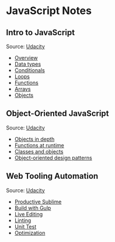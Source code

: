 # JavaScript Notes

## Intro to JavaScript
Source: [Udacity](https://www.udacity.com/course/intro-to-javascript--ud803)
* [Overview](intro-to-javascript/01-javascript.md)
* [Data types](intro-to-javascript/02-data-types.md)
* [Conditionals](intro-to-javascript/03-conditionals.md)
* [Loops](intro-to-javascript/04-loops.md)
* [Functions](intro-to-javascript/05-functions.md)
* [Arrays](intro-to-javascript/06-arrays.md)
* [Objects](intro-to-javascript/07-objects.md)

## Object-Oriented JavaScript
Source: [Udacity](https://www.udacity.com/course/object-oriented-javascript--ud711)
* [Objects in depth](object-oriented-javascript/01-objects-in-depth.md)
* [Functions at runtime](object-oriented-javascript/02-functions-at-runtime.md)
* [Classes and objects](object-oriented-javascript/03-classes-and-objects.md)
* [Object-oriented design patterns](object-oriented-javascript/04-objects-oriented-design-patterns.md)

## Web Tooling Automation
Source: [Udacity](https://www.udacity.com/course/web-tooling-automation--ud892)
* [Productive Sublime](web-tooling-automation/01-productive-sublime.md)
* [Build with Gulp](web-tooling-automation/02-build-with-gulp.md)
* [Live Editing](web-tooling-automation/03-live-editing.md)
* [Linting](web-tooling-automation/04-linting.md)
* [Unit Test](web-tooling-automation/05-unit-test.md)
* [Optimization](web-tooling-automation/06-optimization.md)
